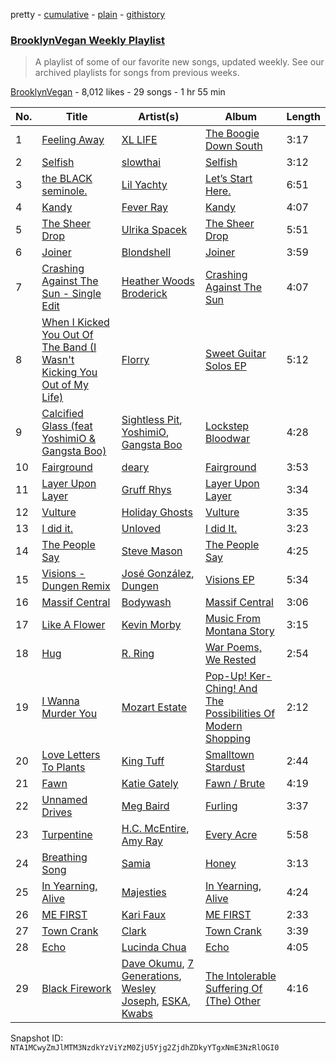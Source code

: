 pretty - [cumulative](/playlists/cumulative/0ZQcCFqc1ziBiC1fvrrbsT.md) - [plain](/playlists/plain/0ZQcCFqc1ziBiC1fvrrbsT) - [githistory](https://github.githistory.xyz/mackorone/spotify-playlist-archive/blob/main/playlists/plain/0ZQcCFqc1ziBiC1fvrrbsT)

### [BrooklynVegan Weekly Playlist](https://open.spotify.com/playlist/0ZQcCFqc1ziBiC1fvrrbsT)

> A playlist of some of our favorite new songs, updated weekly\. See our archived playlists for songs from previous weeks.

[BrooklynVegan](https://open.spotify.com/user/brooklynvegan) - 8,012 likes - 29 songs - 1 hr 55 min

| No. | Title | Artist(s) | Album | Length |
|---|---|---|---|---|
| 1 | [Feeling Away](https://open.spotify.com/track/41csfswP5O9hzGoMJlvms9) | [XL LIFE](https://open.spotify.com/artist/6ql3PKpzPtJITCzZBebyaV) | [The Boogie Down South](https://open.spotify.com/album/4z7vVySwSgChpRyskj0TLT) | 3:17 |
| 2 | [Selfish](https://open.spotify.com/track/4FFec7v5TnYdwNzyrmBGM9) | [slowthai](https://open.spotify.com/artist/3r1XkJ7vCs8kHBSzGvPLdP) | [Selfish](https://open.spotify.com/album/6UXzkhMXm0jqZ3k3ogjp6W) | 3:12 |
| 3 | [the BLACK seminole.](https://open.spotify.com/track/1rydhdFtKe2CRkiaVb7aGF) | [Lil Yachty](https://open.spotify.com/artist/6icQOAFXDZKsumw3YXyusw) | [Let’s Start Here.](https://open.spotify.com/album/6Per97deaWqrJlKQNX8RGK) | 6:51 |
| 4 | [Kandy](https://open.spotify.com/track/5TytypfM1sVy0GIX7MLUz8) | [Fever Ray](https://open.spotify.com/artist/5hE6NCoobhyEu6TRSbjOJY) | [Kandy](https://open.spotify.com/album/3iCPgpzdYSUQjlJUuNhr8B) | 4:07 |
| 5 | [The Sheer Drop](https://open.spotify.com/track/3eDsq5DN1nvsy3dJMPPTuO) | [Ulrika Spacek](https://open.spotify.com/artist/07vC6cutbett8UknXnqxsu) | [The Sheer Drop](https://open.spotify.com/album/06QbEqOM7ZreAHZw0h6UYE) | 5:51 |
| 6 | [Joiner](https://open.spotify.com/track/1y19yprweVojkuEr954I0G) | [Blondshell](https://open.spotify.com/artist/7qrEXiLLnWkkYHhadZ1Oij) | [Joiner](https://open.spotify.com/album/6H6CwJUzsUIwxiT8vrMokD) | 3:59 |
| 7 | [Crashing Against The Sun \- Single Edit](https://open.spotify.com/track/5jFigQLEupiQpcvsGch5KP) | [Heather Woods Broderick](https://open.spotify.com/artist/1hCqIsNERHGFKDQ754m47q) | [Crashing Against The Sun](https://open.spotify.com/album/4izYhbdQWen1l7KLxgD5Hh) | 4:07 |
| 8 | [When I Kicked You Out Of The Band \(I Wasn't Kicking You Out of My Life\)](https://open.spotify.com/track/5ChzMxdcIYkF0EUvW1x8es) | [Florry](https://open.spotify.com/artist/5b1DzFl2lTpE9v5fjAZ9kn) | [Sweet Guitar Solos EP](https://open.spotify.com/album/4HJ0ceRqsXmc8ThmGwDYcD) | 5:12 |
| 9 | [Calcified Glass \(feat YoshimiO & Gangsta Boo\)](https://open.spotify.com/track/7BkpXoJSXwlOYN4ckc1oRv) | [Sightless Pit](https://open.spotify.com/artist/6Krvwu4Lw3Uc0CbU028AP8), [YoshimiO](https://open.spotify.com/artist/6xPsBL9kR6g7bq257JMS95), [Gangsta Boo](https://open.spotify.com/artist/3ppZNqihWOzuH4A0f4KmeP) | [Lockstep Bloodwar](https://open.spotify.com/album/52LLqCJ2rSdFDihrMwvWEv) | 4:28 |
| 10 | [Fairground](https://open.spotify.com/track/2me8PF5sRrWH07Suho6BIT) | [deary](https://open.spotify.com/artist/5Pir3nnrulz7WMyC9bFhkL) | [Fairground](https://open.spotify.com/album/5IcTHqAXrl7PI6DnDFSCW0) | 3:53 |
| 11 | [Layer Upon Layer](https://open.spotify.com/track/3zAsEIKA31o5P5A42rxZqR) | [Gruff Rhys](https://open.spotify.com/artist/0dLSQG3IV62UNVhWUe6mx6) | [Layer Upon Layer](https://open.spotify.com/album/6QGMZFWGY1MyHfHeOekAMf) | 3:34 |
| 12 | [Vulture](https://open.spotify.com/track/4kzTGYsFPMdNe8y7I9U5Hd) | [Holiday Ghosts](https://open.spotify.com/artist/3AuA6Ksc6bQa0wlJx2ltI9) | [Vulture](https://open.spotify.com/album/5lPIpYXUTHBAXxeXzrdn0d) | 3:35 |
| 13 | [I did it.](https://open.spotify.com/track/4rwosyin5fGPjwYDcjgY4B) | [Unloved](https://open.spotify.com/artist/5SOsxafkLy6a7mUyPp0ETK) | [I did It.](https://open.spotify.com/album/1mQsH12bQtjrSA0Pcm55Pn) | 3:23 |
| 14 | [The People Say](https://open.spotify.com/track/51Xf6j7GapMJDWO0NXLS7T) | [Steve Mason](https://open.spotify.com/artist/4ieS1hHc74D9RXhkyoriDU) | [The People Say](https://open.spotify.com/album/0vWRvfBYsFjZZ3dxCmoGMf) | 4:25 |
| 15 | [Visions \- Dungen Remix](https://open.spotify.com/track/6IheobTxm2SIPQfiNbzaPy) | [José González](https://open.spotify.com/artist/6xrCU6zdcSTsG2hLrojpmI), [Dungen](https://open.spotify.com/artist/5d7hcYqz8bVY6Kt3bhjd3d) | [Visions EP](https://open.spotify.com/album/1qtoMXwXqSggeYfVJEbG5i) | 5:34 |
| 16 | [Massif Central](https://open.spotify.com/track/4exGmZI0X6XaBaEIJJ68vz) | [Bodywash](https://open.spotify.com/artist/7mpsiMuz8gkLsEg8WVDQq7) | [Massif Central](https://open.spotify.com/album/2dVYodzgAmNCC7OrW4vktU) | 3:06 |
| 17 | [Like A Flower](https://open.spotify.com/track/7wf34zdd2u0OSwwXXdZjDp) | [Kevin Morby](https://open.spotify.com/artist/6fxk3UXHTFYET8qCT9WlBF) | [Music From Montana Story](https://open.spotify.com/album/7om0Uy8Kqxfygn2N6kstVU) | 3:15 |
| 18 | [Hug](https://open.spotify.com/track/749L3nrmSe5nxCLRyi4gNx) | [R\. Ring](https://open.spotify.com/artist/2HQmhfnFYW0UOHOsit8gjL) | [War Poems, We Rested](https://open.spotify.com/album/1U11OllSQ89YVKuOhU8SYA) | 2:54 |
| 19 | [I Wanna Murder You](https://open.spotify.com/track/5w4OEtNIuES9O9asTOzrS9) | [Mozart Estate](https://open.spotify.com/artist/1okdtnKRiEWPRs2QxhLcPg) | [Pop\-Up! Ker\-Ching! And The Possibilities Of Modern Shopping](https://open.spotify.com/album/4frfyI5d6cr2ZamPRMEFof) | 2:12 |
| 20 | [Love Letters To Plants](https://open.spotify.com/track/5Wm9p5l7BqwNbuLIGs6U5V) | [King Tuff](https://open.spotify.com/artist/0uI2HyW0eIbTbyH3S2XDHI) | [Smalltown Stardust](https://open.spotify.com/album/6tvYZyoxDRTIOVUwWH6ttG) | 2:44 |
| 21 | [Fawn](https://open.spotify.com/track/4eMDRdI0tWYHEIUX0p72GA) | [Katie Gately](https://open.spotify.com/artist/6FP6ynzSPeBFX46vkI1OsW) | [Fawn / Brute](https://open.spotify.com/album/2StxbRKSyL2tjXucHswCX8) | 4:19 |
| 22 | [Unnamed Drives](https://open.spotify.com/track/6V4sjHicrkLT901xmSaohI) | [Meg Baird](https://open.spotify.com/artist/4NkfNPTsDtbPntbU1pBYVt) | [Furling](https://open.spotify.com/album/5FgYvOLxsNHb1oh29LeOMc) | 3:37 |
| 23 | [Turpentine](https://open.spotify.com/track/4Av4VQ6XqX2iOBGYuESXaE) | [H.C\. McEntire](https://open.spotify.com/artist/223IvfSnge3qiGcDMHk2e4), [Amy Ray](https://open.spotify.com/artist/6FTNWiXksh4ADVB5QdJqCF) | [Every Acre](https://open.spotify.com/album/6I0r8AtXUHwmffQPX9rudA) | 5:58 |
| 24 | [Breathing Song](https://open.spotify.com/track/6ZV9wdnLyCWTra8vnVvz09) | [Samia](https://open.spotify.com/artist/1Uk1GyijF6fSfX4mWq5bfR) | [Honey](https://open.spotify.com/album/6xQIAbfKyR8HaoJmxTnOHv) | 3:13 |
| 25 | [In Yearning, Alive](https://open.spotify.com/track/4sHo0xSjhYSsQosk9nWVHF) | [Majesties](https://open.spotify.com/artist/6ltmynMmgIUOQiL4eHlHyo) | [In Yearning, Alive](https://open.spotify.com/album/1zP2M8bthuX2RJKIJM8DuY) | 4:24 |
| 26 | [ME FIRST](https://open.spotify.com/track/0MqAcZlEeS5q152ehuFDTr) | [Kari Faux](https://open.spotify.com/artist/4c2ighP1wj8E5dVGJDCOiB) | [ME FIRST](https://open.spotify.com/album/6OxThzjOBX7RToUOxjPppa) | 2:33 |
| 27 | [Town Crank](https://open.spotify.com/track/22vvBm5jkauc9gezTFOWxL) | [Clark](https://open.spotify.com/artist/6kic5bCjlohhDn9KzXbOta) | [Town Crank](https://open.spotify.com/album/4ucmN2JDOaWFHQ8ApgPaaY) | 3:39 |
| 28 | [Echo](https://open.spotify.com/track/6dR3WgS89laha38NshaT1s) | [Lucinda Chua](https://open.spotify.com/artist/3PaJIkKZtfopcZxWluQhzJ) | [Echo](https://open.spotify.com/album/0LBwlH8cZFGRALUzfphhN8) | 4:05 |
| 29 | [Black Firework](https://open.spotify.com/track/0FbWGl6OFidzQhppHpqXIo) | [Dave Okumu](https://open.spotify.com/artist/3a34v9rZzoFZ7K19NszX9F), [7 Generations](https://open.spotify.com/artist/1UXp5qaWBk4obE7sQ2MWxe), [Wesley Joseph](https://open.spotify.com/artist/1uf6plWcu7QbKiASVlTUPa), [ESKA](https://open.spotify.com/artist/6pBfwu2Yt96wWprf96vhpg), [Kwabs](https://open.spotify.com/artist/0r0KdmVS1Er3kaFnl1KPog) | [The Intolerable Suffering Of \(The\) Other](https://open.spotify.com/album/4JZSuCab99kEorEXG65EDE) | 4:16 |

Snapshot ID: `NTA1MCwyZmJlMTM3NzdkYzViYzM0ZjU5Yjg2ZjdhZDkyYTgxNmE3NzRlOGI0`
